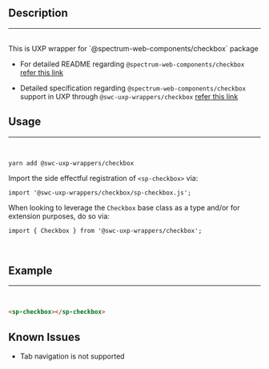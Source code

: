 ## Description

---

<br />
This is UXP wrapper for `@spectrum-web-components/checkbox` package
<br />

-   For detailed README regarding `@spectrum-web-components/checkbox` [refer this link](https://www.npmjs.com/package/@spectrum-web-components/checkbox/v/0.37.0)

-   Detailed specification regarding `@spectrum-web-components/checkbox` support in UXP through `@swc-uxp-wrappers/checkbox` [refer this link](https://developer.adobe.com/photoshop/uxp/2022/uxp-api/reference-spectrum/swc/)

## Usage

---

<br />

```
yarn add @swc-uxp-wrappers/checkbox
```

Import the side effectful registration of `<sp-checkbox>` via:

```
import '@swc-uxp-wrappers/checkbox/sp-checkbox.js';
```

When looking to leverage the `Checkbox` base class as a type and/or for extension purposes, do so via:

```
import { Checkbox } from '@swc-uxp-wrappers/checkbox';
```

<br />

## Example

---

<br />

```html
<sp-checkbox></sp-checkbox>
```
## Known Issues
- Tab navigation is not supported
